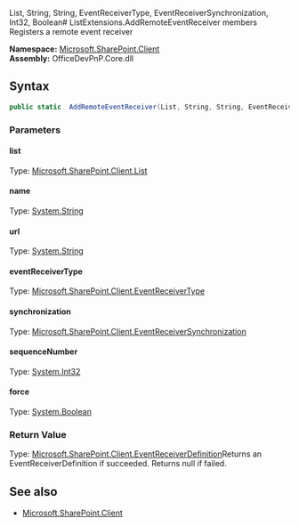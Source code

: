 List, String, String, EventReceiverType, EventReceiverSynchronization, Int32, Boolean# ListExtensions.AddRemoteEventReceiver members
Registers a remote event receiver  

**Namespace:** [Microsoft.SharePoint.Client](Microsoft.SharePoint.Client.md)  
**Assembly:** OfficeDevPnP.Core.dll  
## Syntax
```C#
public static  AddRemoteEventReceiver(List, String, String, EventReceiverType, EventReceiverSynchronization, Int32, Boolean)
```
### Parameters
#### list
Type: [Microsoft.SharePoint.Client.List](Microsoft.SharePoint.Client.List.md) 
#### 
#### name
Type: [System.String](System.String.md) 
#### 
#### url
Type: [System.String](System.String.md) 
#### 
#### eventReceiverType
Type: [Microsoft.SharePoint.Client.EventReceiverType](Microsoft.SharePoint.Client.EventReceiverType.md) 
#### 
#### synchronization
Type: [Microsoft.SharePoint.Client.EventReceiverSynchronization](Microsoft.SharePoint.Client.EventReceiverSynchronization.md) 
#### 
#### sequenceNumber
Type: [System.Int32](System.Int32.md) 
#### 
#### force
Type: [System.Boolean](System.Boolean.md) 
#### 
### Return Value
Type: [Microsoft.SharePoint.Client.EventReceiverDefinition](Microsoft.SharePoint.Client.EventReceiverDefinition.md)Returns an EventReceiverDefinition if succeeded. Returns null if failed.
## See also
- [Microsoft.SharePoint.Client](Microsoft.SharePoint.Client.md)
